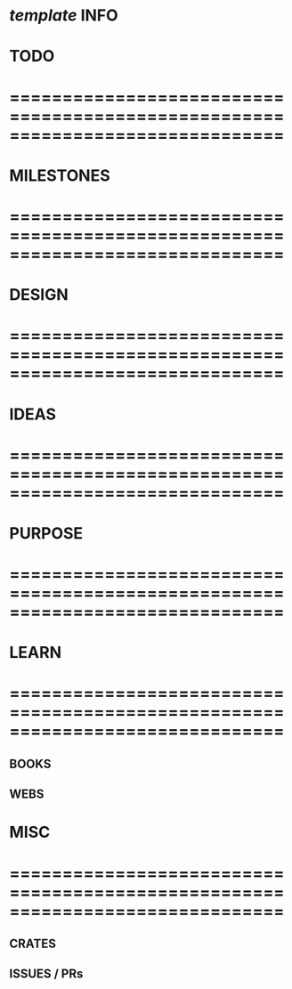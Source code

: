 # _template_ INFO
> 


# TODO
# ==============================================================================



# MILESTONES
# ==============================================================================



# DESIGN
# ==============================================================================



# IDEAS
# ==============================================================================



# PURPOSE
# ==============================================================================



# LEARN
# ==============================================================================


## BOOKS


## WEBS


# MISC
# ==============================================================================

## CRATES


## ISSUES / PRs


